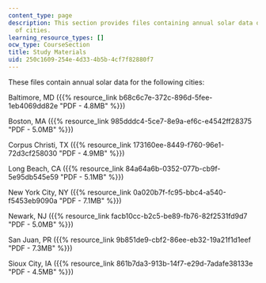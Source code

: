 ```yaml
---
content_type: page
description: This section provides files containing annual solar data on a collection
  of cities.
learning_resource_types: []
ocw_type: CourseSection
title: Study Materials
uid: 250c1609-254e-4d33-4b5b-4cf7f82880f7
---
```


These files contain annual solar data for the following cities:

Baltimore, MD ({{% resource_link b68c6c7e-372c-896d-5fee-1eb4069dd82e "PDF - 4.8MB" %}})

Boston, MA ({{% resource_link 985dddc4-5ce7-8e9a-ef6c-e4542ff28375 "PDF - 5.0MB" %}})

Corpus Christi, TX ({{% resource_link 173160ee-8449-f760-96e1-72d3cf258030 "PDF - 4.9MB" %}})

Long Beach, CA ({{% resource_link 84a64a6b-0352-077b-cb9f-5e95db545e59 "PDF - 5.1MB" %}})

New York City, NY ({{% resource_link 0a020b7f-fc95-bbc4-a540-f5453eb9090a "PDF - 7.1MB" %}})

Newark, NJ ({{% resource_link facb10cc-b2c5-be89-fb76-82f2531fd9d7 "PDF - 5.0MB" %}})

San Juan, PR ({{% resource_link 9b851de9-cbf2-86ee-eb32-19a21f1d1eef "PDF - 7.3MB" %}})

Sioux City, IA ({{% resource_link 861b7da3-913b-14f7-e29d-7adafe38133e "PDF - 4.5MB" %}})